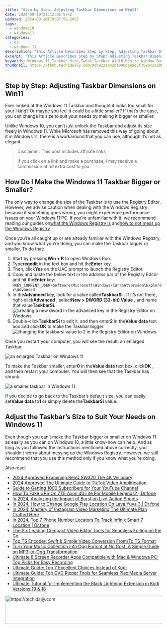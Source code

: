 ```yaml
---
title: "Step by Step: Adjusting Taskbar Dimensions on Win11"
date: 2024-09-10T21:12:06.974Z
updated: 2024-09-16T19:07:59.286Z
tags:
  - windows10
  - windows11
categories:
  - os
  - windows 11
description: "This Article Describes Step by Step: Adjusting Taskbar Dimensions on Win11"
excerpt: "This Article Describes Step by Step: Adjusting Taskbar Dimensions on Win11"
keywords: Windows 11 Taskbar Size,Tweak Taskbar Width,Resize Window Bar,Win11 Screen Setup,Adjusting Desktop Edge,TaskBar Dimension Control,Maximize Taskbar Space
thumbnail: https://thmb.techidaily.com/9cb9221a42cf990d1ead5f7525c2a2084bd45082f379d43f5b1579226c750ee8.jpg
---
```


## Step by Step: Adjusting Taskbar Dimensions on Win11

 Ever looked at the Windows 11 Taskbar and thought it looks too small for your liking? Or maybe you feel it could be a little smaller? If that’s the case, you can change its size to suit your needs by making it bigger or smaller.

 Unlike Windows 10, you can’t just unlock the Taskbar and adjust its size freely in Windows 11\. While Microsoft has removed this way of going about it in Windows 11, there is a workaround that you can use, although it’s not as elegant.

>  Disclaimer: This post includes affiliate links
>
>  If you click on a link and make a purchase, I may receive a commission at no extra cost to you.
>

## How Do I Make the Windows 11 Taskbar Bigger or Smaller?

 The only way to change the size of the Taskbar is to use the Registry Editor. However, we advise caution when dealing with the Windows Registry because if something goes wrong, you might experience performance issues on your Windows 11 PC. If you’re unfamiliar with it, we recommend reading our guides on[what the Windows Registry is](https://www.makeuseof.com/tag/what-is-the-windows-registry-editor-and-how-do-i-use-it-makeuseof-explains/) and[how to not mess up the Windows Registry](https://www.makeuseof.com/tag/not-accidentally-mess-windows-registry/) .

 Once you’re all caught up or are already familiar with the Windows Registry, and you know what you’re doing, you can make the Taskbar bigger or smaller. To do that:

1. Start by pressing**Win + R** to open Windows Run.
2. Type**regedit** in the text box and hit the**Enter** key.
3. Then, click**Yes** on the UAC prompt to launch the Registry Editor.
4. Copy and paste the below text in the address bar of the Registry Editor and hit the**Enter** key:  
`HKEY_CURRENT_USER\Software\Microsoft\Windows\CurrentVersion\Explorer\Advanced`
5. In the**Advanced** key, look for a value called**TaskbarSi** . If it’s not there, right-click**Advanced** , select**New > DWORD (32-bit) Value** , and name that value**TaskbarSi.**  
![creating a new dword in the advanced key in the Registry Editor on Windows](https://static1.makeuseofimages.com/wordpress/wp-content/uploads/2022/12/new-dword-advanced-regedit.jpg)
6. Double-click**TaskbarSi** to edit it, and then enter**2** in the**Value data** text box and click**OK** to make the Taskbar bigger.  
![changing the taskbarsi value to 2 in the Registry Editor on Windows](https://static1.makeuseofimages.com/wordpress/wp-content/uploads/2022/12/taskbarsi-value-2.jpg)

 Once you restart your computer, you will see the result: an enlarged Taskbar.

![an enlarged Taskbar on Windows 11](https://static1.makeuseofimages.com/wordpress/wp-content/uploads/2022/12/windows-desktop-enlarged-taskbar.jpg)

 To make the Taskbar smaller, enter**0** in the**Value data** text box, click**OK** , and then restart your computer. You will then see that the Taskbar has shrunk.

![a smaller taskbar in Windows 11](https://static1.makeuseofimages.com/wordpress/wp-content/uploads/2022/12/windows-desktop-small-taskbar.jpg)

 If you decide to go back to the Taskbar’s default size, you can easily set**Value data** to**1** or simply delete the**TaskbarSi** value.

## Adjust the Taskbar’s Size to Suit Your Needs on Windows 11

 Even though you can’t make the Taskbar bigger or smaller on Windows 11 as easily as you can on Windows 10, a little know-how can help. And as long as you followed the instructions mentioned above correctly, you shouldn’t worry about messing up the Windows Registry. However, we still recommend that you use this method only if you know what you’re doing.

<ins class="adsbygoogle"
     style="display:block"
     data-ad-format="autorelaxed"
     data-ad-client="ca-pub-7571918770474297"
     data-ad-slot="1223367746"></ins>

<ins class="adsbygoogle"
     style="display:block"
     data-ad-client="ca-pub-7571918770474297"
     data-ad-slot="8358498916"
     data-ad-format="auto"
     data-full-width-responsive="true"></ins>

<span class="atpl-alsoreadstyle">Also read:</span>
<div><ul>
<li><a href="https://vp-tips.techidaily.com/2024-approved-examining-benq-sw320-the-4k-visionary/"><u>2024 Approved Examining BenQ SW320 The 4K Visionary</u></a></li>
<li><a href="https://some-skills.techidaily.com/2024-approved-the-ultimate-guide-to-tiktok-video-amplification/"><u>2024 Approved The Ultimate Guide to TikTok Video Amplification</u></a></li>
<li><a href="https://youtube-blog.techidaily.com/-to-getting-1000-subscribers-for-your-youtube-channel/"><u>Guide to Getting 1000 Subscribers for Your YouTube Channel</u></a></li>
<li><a href="https://fake-location.techidaily.com/how-to-fake-gps-on-zte-axon-40-lite-for-mobile-legends-drfone-by-drfone-virtual-android/"><u>How To Fake GPS On ZTE Axon 40 Lite For Mobile Legends? | Dr.fone</u></a></li>
<li><a href="https://extra-tips.techidaily.com/in-2024-analyzing-the-impact-of-burst-on-live-action-shoots/"><u>In 2024, Analyzing the Impact of Burst on Live-Action Shoots</u></a></li>
<li><a href="https://review-topics.techidaily.com/in-2024-how-to-change-google-play-location-on-lava-yuva-3-drfone-by-drfone-virtual-android/"><u>In 2024, How to Change Google Play Location On Lava Yuva 3 | Dr.fone</u></a></li>
<li><a href="https://instagram-clips.techidaily.com/in-2024-mastery-of-instagram-video-marketing-the-ultimate-plan-crafted-here/"><u>In 2024, Mastery of Instagram Video Marketing The Ultimate Plan Crafted Here</u></a></li>
<li><a href="https://android-location-track.techidaily.com/in-2024-top-7-phone-number-locators-to-track-infinix-smart-7-location-drfone-by-drfone-virtual-android/"><u>In 2024, Top 7 Phone Number Locators To Track Infinix Smart 7 Location | Dr.fone</u></a></li>
<li><a href="https://win11.techidaily.com/the-six-leading-compact-video-editor-tools-for-seamless-editing-on-the-go/"><u>The Six Leading Compact Video Editor Tools for Seamless Editing on the Go</u></a></li>
<li><a href="https://win11.techidaily.com/top-ts-encoder-swift-and-simple-video-conversion-fromto-ts-format/"><u>Top TS Encoder: Swift & Simple Video Conversion From/To TS Format</u></a></li>
<li><a href="https://win11.techidaily.com/turn-your-music-collection-into-ogg-format-at-no-cost-a-simple-guide-on-mp3-to-ogg-transformation/"><u>Turn Your Music Collection Into Ogg Format at No Cost: A Simple Guide on MP3-to-Ogg Transformation</u></a></li>
<li><a href="https://win11.techidaily.com/ultimate-8-screen-recorder-apps-compatible-with-mac-and-windows-pc-top-picks-for-easy-recording/"><u>Ultimate 8 Screen Recorder Apps Compatible with Mac & Windows PC: Top Picks for Easy Recording</u></a></li>
<li><a href="https://win11.techidaily.com/ultimate-guide-top-7-excellent-choices-instead-of-kodi/"><u>Ultimate Guide: Top 7 Excellent Choices Instead of Kodi</u></a></li>
<li><a href="https://win11.techidaily.com/ultimate-guide-top-dvd-ripper-tools-for-seamless-plex-media-server-integration/"><u>Ultimate Guide: Top DVD Ripper Tools for Seamless Plex Media Server Integration</u></a></li>
<li><a href="https://win11.techidaily.com/ultimate-tutorial-for-implementing-the-black-lightning-extension-in-kodi-versions-19-and-18/"><u>Ultimate Tutorial for Implementing the Black Lightning Extension in Kodi Versions 19 & 18</u></a></li>
</ul></div>

<!-- affiliate ads begin -->
<a href="https://appsumo.8odi.net/c/5597632/2123727/7443" target="_top" id="2123727">
  <img src="//a.impactradius-go.com/display-ad/7443-2123727" border="0" alt="https://techidaily.com" width="728" height="90"/>
</a>
<img height="0" width="0" src="https://appsumo.8odi.net/i/5597632/2123727/7443" style="position:absolute;visibility:hidden;" border="0" />
<!-- affiliate ads end -->


